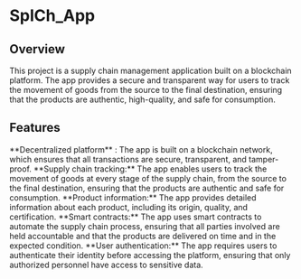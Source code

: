 # SplCh_App

<h2> Overview </h2>
This project is a supply chain management application built on a blockchain platform. The app provides a secure and transparent way for users to track the movement of goods from the source to the final destination, ensuring that the products are authentic, high-quality, and safe for consumption.

<h2>Features</h2>
**Decentralized platform** : The app is built on a blockchain network, which ensures that all transactions are secure, transparent, and tamper-proof.
**Supply chain tracking:** The app enables users to track the movement of goods at every stage of the supply chain, from the source to the final destination, ensuring that the products are authentic and safe for consumption.
**Product information:** The app provides detailed information about each product, including its origin, quality, and certification.
**Smart contracts:** The app uses smart contracts to automate the supply chain process, ensuring that all parties involved are held accountable and that the products are delivered on time and in the expected condition.
**User authentication:** The app requires users to authenticate their identity before accessing the platform, ensuring that only authorized personnel have access to sensitive data.


